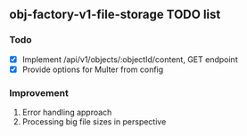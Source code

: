## obj-factory-v1-file-storage TODO list

### Todo
- [x] Implement /api/v1/objects/:objectId/content, GET endpoint
- [x] Provide options for Multer from config

### Improvement
1. Error handling approach
2. Processing big file sizes in perspective
